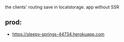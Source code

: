 the clients' routing save in localstorage. app without SSR

## prod:
- https://sleepy-springs-44734.herokuapp.com
